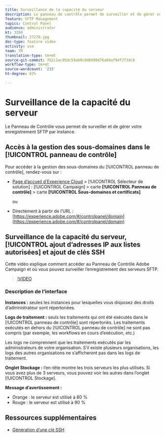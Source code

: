 ```yaml
---
title: Surveillance de la capacité du serveur
description: Le panneau de contrôle permet de surveiller et de gérer votre espace de stockage SFTP par instance et d’ajouter des adresses IP aux listes autorisées.
feature: SFTP Management
topics: Control Panel
audience: administrator
kt: 3266
thumbnail: 27270.jpg
doc-type: feature video
activity: use
team: TM
translation-type: tm+mt
source-git-commit: 7b2c1ac95dc59ab0c9d8098d76a04af94f273dc8
workflow-type: tm+mt
source-wordcount: '233'
ht-degree: 82%

---
```



# Surveillance de la capacité du serveur

Le Panneau de Contrôle vous permet de surveiller et de gérer votre enregistrement SFTP par instance.

## Accès à la gestion des sous-domaines dans le [!UICONTROL panneau de contrôle]

Pour accéder à la gestion des sous-domaines du [!UICONTROL panneau de contrôle], rendez-vous sur :

* [Page d’accueil d’Experience Cloud](https://experience.adobe.com/#/home) > [!UICONTROL Sélecteur de solution] : [!UICONTROL Campaign] > carte **[!UICONTROL Panneau de contrôle]** > carte **[!UICONTROL Sous-domaines et certificats]**

   ou
* Directement à partir de l’URL : [https://experience.adobe.com/#/controlpanel/domain](https://experience.adobe.com/#/controlpanel/domain)

## Surveillance de la capacité du serveur, [!UICONTROL ajout d’adresses IP aux listes autorisées] et ajout de clés SSH

Cette vidéo explique comment accéder au Panneau de Contrôle  Adobe Campaign et où vous pouvez surveiller l’enregistrement des serveurs SFTP.

>[!VIDEO](https://video.tv.adobe.com/v/27270?quality=12)

### Description de l’interface

**Instances :** seules les instances pour lesquelles vous disposez des droits d’administrateur sont répertoriées.

**Logs de traitement :** seuls les traitements qui ont été exécutés dans le [!UICONTROL panneau de contrôle] sont répertoriés. Les traitements exécutés en dehors du [!UICONTROL panneau de contrôle] ne sont pas compris (par exemple, les workflows en cours d’exécution, etc.)

Les logs ne comprennent que les traitements exécutés par les administrateurs de votre organisation. S’il existe plusieurs organisations, les logs des autres organisations ne s’afficheront pas dans les logs de traitement.

**Onglet Stockage :** l’en-tête montre les trois serveurs les plus utilisés. Si vous avez plus de 3 serveurs, vous pouvez voir les autres dans l’onglet [!UICONTROL Stockage].

**Message d’avertissement :**

* Orange : le serveur est utilisé à 80 %
* Rouge : le serveur est utilisé à 90 %

## Ressources supplémentaires

* [Génération d’une clé SSH](./generate-ssh-key.md)
